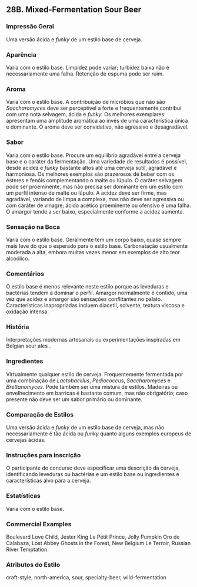## 28B. Mixed-Fermentation Sour Beer

### Impressão Geral

Uma versão ácida e *funky* de um estilo base de cerveja.

### Aparência

Varia com o estilo base. Limpidez pode variar; turbidez baixa não é necessariamente uma falha. Retenção de espuma pode ser ruim.

### Aroma

Varia com o estilo base. A contribuição de micróbios que não são *Saccharomyces* deve ser perceptível a forte e frequentemente contribui com uma nota selvagem, ácida e *funky*. Os melhores exemplares apresentam uma amplitude aromática ao invés de uma característica única e dominante. O aroma deve ser convidativo, não agressivo e desagradável.

### Sabor

Varia com o estilo base. Procure um equilíbrio agradável entre a cerveja base e o caráter da fermentação. Uma variedade de resultados é possível, desde acidez e *funky* bastante altos até uma cerveja sutil, agradável e harmoniosa. Os melhores exemplos são prazerosos de beber com os ésteres e fenóis complementando o malte ou lúpulo. O caráter selvagem pode ser proeminente, mas não precisa ser dominante em um estilo com um perfil intenso de malte ou lúpulo. A acidez deve ser firme, mas agradável, variando de limpa a complexa, mas não deve ser agressiva ou com caráter de vinagre; ácido acético proeminente ou ofensivo é uma falha. O amargor tende a ser baixo, especialmente conforme a acidez aumenta.

### Sensação na Boca

Varia com o estilo base. Geralmente tem um corpo baixo, quase sempre mais leve do que o esperado para o estilo base. Carbonatação usualmente moderada a alta, embora muitas vezes menor em exemplos de alto teor alcoólico.

### Comentários

O estilo base é menos relevante neste estilo porque as leveduras e bactérias tendem a dominar o perfil. Amargor normalmente é contido, uma vez que acidez e amargor são sensações conflitantes no palato. Características inapropriadas incluem diacetil, solvente, textura viscosa e oxidação intensa.

### História

Interpretações modernas artesanais ou experimentações inspiradas em Belgian sour ales .

### Ingredientes

Virtualmente qualquer estilo de cerveja. Frequentemente fermentada por uma combinação de *Lactobacillus*, *Pediococcus*, *Saccharomyces* e *Brettanomyces*. Pode também ser uma mistura de estilos. Madeiras ou envelhecimento em barricas é bastante comum, mas não obrigatório; caso presente não deve ser um sabor primário ou dominante.

### Comparação de Estilos

Uma versão ácida e *funky* de um estilo base de cerveja, mas não necessariamente é tão ácida ou *funky* quanto alguns exemplos europeus de cervejas ácidas.

### Instruções para inscrição

O participante do concurso deve especificar uma descrição da cerveja, identificando leveduras ou bactérias e um estilo base ou ingredientes e características alvo para a cerveja.

### Estatísticas

Varia com o estilo base.

### Commercial Examples

Boulevard Love Child, Jester King Le Petit Prince, Jolly Pumpkin Oro de Calabaza, Lost Abbey Ghosts in the Forest, New Belgium Le Terroir, Russian River Temptation.

### Atributos do Estilo

craft-style, north-america, sour, specialty-beer, wild-fermentation
